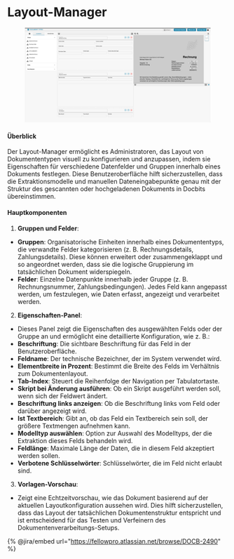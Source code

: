 # Layout-Manager

<figure><img src="../../../../.gitbook/assets/Bildschirmfoto 2024-05-08 um 08.46.24.png" alt=""><figcaption></figcaption></figure>

#### Überblick

Der Layout-Manager ermöglicht es Administratoren, das Layout von Dokumententypen visuell zu konfigurieren und anzupassen, indem sie Eigenschaften für verschiedene Datenfelder und Gruppen innerhalb eines Dokuments festlegen. Diese Benutzeroberfläche hilft sicherzustellen, dass die Extraktionsmodelle und manuellen Dateneingabepunkte genau mit der Struktur des gescannten oder hochgeladenen Dokuments in Docbits übereinstimmen.

#### Hauptkomponenten

1. **Gruppen und Felder**:
* **Gruppen**: Organisatorische Einheiten innerhalb eines Dokumententyps, die verwandte Felder kategorisieren (z. B. Rechnungsdetails, Zahlungsdetails). Diese können erweitert oder zusammengeklappt und so angeordnet werden, dass sie die logische Gruppierung im tatsächlichen Dokument widerspiegeln.
* **Felder**: Einzelne Datenpunkte innerhalb jeder Gruppe (z. B. Rechnungsnummer, Zahlungsbedingungen). Jedes Feld kann angepasst werden, um festzulegen, wie Daten erfasst, angezeigt und verarbeitet werden.
2. **Eigenschaften-Panel**:
* Dieses Panel zeigt die Eigenschaften des ausgewählten Felds oder der Gruppe an und ermöglicht eine detaillierte Konfiguration, wie z. B.:
* **Beschriftung**: Die sichtbare Beschriftung für das Feld in der Benutzeroberfläche.
* **Feldname**: Der technische Bezeichner, der im System verwendet wird.
* **Elementbreite in Prozent**: Bestimmt die Breite des Felds im Verhältnis zum Dokumentenlayout.
* **Tab-Index**: Steuert die Reihenfolge der Navigation per Tabulatortaste.
* **Skript bei Änderung ausführen**: Ob ein Skript ausgeführt werden soll, wenn sich der Feldwert ändert.
* **Beschriftung links anzeigen**: Ob die Beschriftung links vom Feld oder darüber angezeigt wird.
* **Ist Textbereich**: Gibt an, ob das Feld ein Textbereich sein soll, der größere Textmengen aufnehmen kann.
* **Modelltyp auswählen**: Option zur Auswahl des Modelltyps, der die Extraktion dieses Felds behandeln wird.
* **Feldlänge**: Maximale Länge der Daten, die in diesem Feld akzeptiert werden sollen.
* **Verbotene Schlüsselwörter**: Schlüsselwörter, die im Feld nicht erlaubt sind.
3. **Vorlagen-Vorschau**:
* Zeigt eine Echtzeitvorschau, wie das Dokument basierend auf der aktuellen Layoutkonfiguration aussehen wird. Dies hilft sicherzustellen, dass das Layout der tatsächlichen Dokumentenstruktur entspricht und ist entscheidend für das Testen und Verfeinern des Dokumentenverarbeitungs-Setups.

{% @jira/embed url="https://fellowpro.atlassian.net/browse/DOCB-2490" %}
